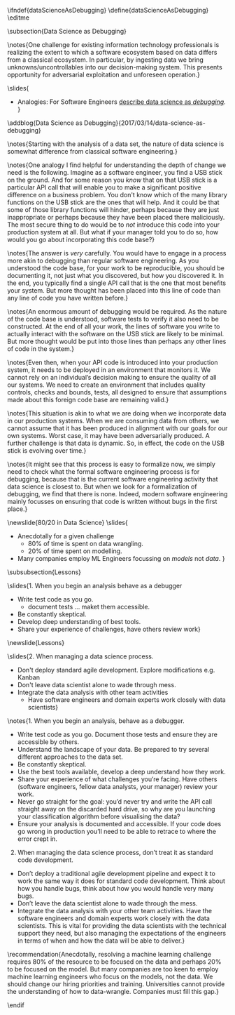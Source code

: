 \ifndef{dataScienceAsDebugging}
\define{dataScienceAsDebugging}
\editme

\subsection{Data Science as Debugging}

\notes{One challenge for existing information technology professionals
is realizing the extent to which a software ecosystem based on data
differs from a classical ecosystem. In particular, by ingesting data
we bring unknowns/uncontrollables into our decision-making
system. This presents opportunity for adversarial exploitation and
unforeseen operation.}

\slides{
* Analogies: For Software Engineers [describe data science as *debugging*](http://inverseprobability.com/2017/03/14/data-science-as-debugging).
}

\addblog{Data Science as Debugging}{2017/03/14/data-science-as-debugging}

\notes{Starting with the analysis of a data set, the nature of data
science is somewhat difference from classical software engineering.}

\notes{One analogy I find helpful for understanding the depth of
change we need is the following. Imagine as a software engineer, you
find a USB stick on the ground. And for some reason you *know* that on
that USB stick is a particular API call that will enable you to make a
significant positive difference on a business problem. You don't know
which of the many library functions on the USB stick are the ones that
will help. And it could be that some of those library functions will
hinder, perhaps because they are just inappropriate or perhaps because
they have been placed there maliciously. The most secure thing to do
would be to *not* introduce this code into your production system at all. But
what if your manager told you to do so, how would you go about
incorporating this code base?}

\notes{The answer is *very* carefully. You would have to engage in a process
more akin to debugging than regular software engineering. As you
understood the code base, for your work to be reproducible, you should
be documenting it, not just what you discovered, but how you discovered
it. In the end, you typically find a single API call that is the one
that most benefits your system. But more thought has been placed into
this line of code than any line of code you have written before.}

\notes{An enormous amount of debugging would be required. As the
nature of the code base is understood, software tests to verify it
also need to be constructed. At the end of all your work, the lines of
software you write to actually interact with the software on the USB
stick are likely to be minimal. But more thought would be put into
those lines than perhaps any other lines of code in the system.}

\notes{Even then, when your API code is introduced into your production system,
it needs to be deployed in an environment that monitors it. We cannot
rely on an individual’s decision making to ensure the quality of all our
systems. We need to create an environment that includes quality
controls, checks and bounds, tests, all designed to ensure that
assumptions made about this foreign code base are remaining valid.}

\notes{This situation is akin to what we are doing when we incorporate data in
our production systems. When we are consuming data from others, we
cannot assume that it has been produced in alignment with our goals for
our own systems. Worst case, it may have been adversarially produced. A
further challenge is that data is dynamic. So, in effect, the code on
the USB stick is evolving over time.}

\notes{It might see that this process is easy to formalize now, we
simply need to check what the formal software engineering process is
for debugging, because that is the current software engineering
activity that data science is closest to. But when we look for a
formalization of debugging, we find that there is none. Indeed, modern
software engineering mainly focusses on ensuring that code is written
without bugs in the first place.}

\newslide{80/20 in Data Science}
\slides{
* Anecdotally for a given challenge 
    * 80% of time is spent on data wrangling.
	* 20% of time spent on modelling.
* Many companies employ ML Engineers focussing on *models* not *data*.
}

\subsubsection{Lessons}

\slides{1. When you begin an analysis behave as a debugger
* Write test code as you go. 
  * document tests ... maket them accessible.
* Be constantly skeptical.
* Develop deep understanding of best tools.
* Share your experience of challenges, have others review work}

\newslide{Lessons}

\slides{2. When managing a data science process.
  * Don't deploy standard agile development. Explore modifications e.g. Kanban
  * Don't leave data scientist alone to wade through mess.
  * Integrate the data analysis with other team activities
    * Have software engineers and domain experts work closely with data scientists}

\notes{1. When you begin an analysis, behave as a debugger.
  * Write test code as you go. Document those tests and ensure they are accessible by others.
  * Understand the landscape of your data. Be prepared to try several different approaches to the data set.
  * Be constantly skeptical.
  * Use the best tools available, develop a deep understand how they work.
  * Share your experience of what challenges you’re facing. Have others (software engineers, fellow data analysts, your manager) review your work.
  * Never go straight for the goal: you’d never try and write the API call straight away on the discarded hard drive, so why are you launching your classification algorithm before visualising the data?
  * Ensure your analysis is documented and accessible. If your code does go wrong in production you’ll need to be able to retrace to where the error crept in.
2. When managing the data science process, don’t treat it as standard code development.
  * Don’t deploy a traditional agile development pipeline and expect it to work the same way it does for standard code development. Think about how you handle bugs, think about how you would handle very many bugs.
  * Don’t leave the data scientist alone to wade through the mess.
  * Integrate the data analysis with your other team activities. Have the software engineers and domain experts work closely with the data scientists. This is vital for providing the data scientists with the technical support they need, but also managing the expectations of the engineers in terms of when and how the data will be able to deliver.}

\recommendation{Anecdotally, resolving a machine learning challenge
requires 80% of the resource to be focused on the data and perhaps 20%
to be focused on the model. But many companies are too keen to employ
machine learning engineers who focus on the models, not the data. We
should change our hiring priorities and training. Universities cannot
provide the understanding of how to data-wrangle.  Companies must fill
this gap.}


\endif
